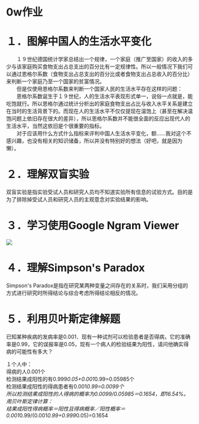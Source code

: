 0w作业
======

１．图解中国人的生活水平变化
====
　　１９世纪德国统计学家总结出一个规律，一个家庭（推广至国家）的收入的多少与该家庭购买食物支出占总支出的百分比有一定规律性。所以一般情况下我们可以通过恩格尔系数（食物支出占总支出的百分比或者食物支出占总收入的百分比）来判断一个家庭乃至一个国家的贫富情况。  
　　但是仅使用恩格尔系数来判断一个国家人民的生活水平存在这样的问题：  
　　恩格尔系数诞生于１９世纪，人的生活水平表现形式单一，说俗一点就是，能吃饱就行。所以恩格尔通过统计分析出的家庭食物支出占比与收入水平关系是建立在当时的生活背景下的。而现在人的生活水平不仅仅提现在温饱上（甚至在解决温饱问题上依旧存在很大的差异），所以恩格尔系数并不能很全面的反应出现代人的生活水平，当然这依旧是个很重要的指标。  
　　对于应该用什么方式什么指标来评判中国人生活水平变化，额……我对这个不感兴趣，也没有相关的知识储备，所以并没有特别好的想法（好吧，就是因为懒）。  


２．理解双盲实验
====
双盲实验是指实验受试人员和研究人员均不知道实验所有信息的试验方式。目的是为了排除掉受试人员和研究人员的主观意念对实验结果的影响。

３．学习使用Google Ngram Viewer
====
![](/home/chang/Downloads/IW1zPGuN8LpKmUoPQOM_OKbAFjqEjUSwlQ6XXsKLSxnKBAAAtQIAAEpQ.jpg)

４．理解Simpson's Paradox
====
Simpson's Paradox是指在研究某两种变量之间存在的关系时，我们采用分组的方式进行研究时所得结论与综合考虑所得结论相反的情况。

５．利用贝叶斯定律解题
====
已知某种疾病的发病率是0.001．现有一种试剂可以检验患者是否得病，它的准确率是0.99，它的误报率是0.05，现有一个病人的检验结果为阳性，请问他确实得病的可能性有多大？

１个人中：  
得病的人0.001个  
检测结果成阳性的有0.999*0.05+0.001*0.99=0.05985个  
检测结果成阳性的得病患者有0.001*0.99=0.0099个  
所以检测结果成阳性的人得病的概率为0.0099/0.05985＝0.1654，即16.54%。  
用贝叶斯定律计算：  
结果成阳性得病概率＝阳性且得病概率／阳性概率＝0.001*0.99/(0.001*0.99+0.999*0.05)=0.1654
